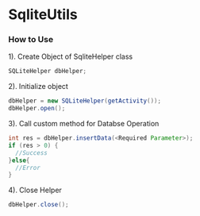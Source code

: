 # SqliteUtils

<H3>How to Use</H3>

1). Create Object of SqliteHelper class   
```java
SQLiteHelper dbHelper;  
```
2). Initialize object  
```java
dbHelper = new SQLiteHelper(getActivity());  
dbHelper.open();  
```
3). Call custom method for Databse Operation  
```java
int res = dbHelper.insertData(<Required Parameter>);  
if (res > 0) {  
  //Success  
}else{
  //Error  
}  
```
4). Close Helper  
```java
dbHelper.close();
```
